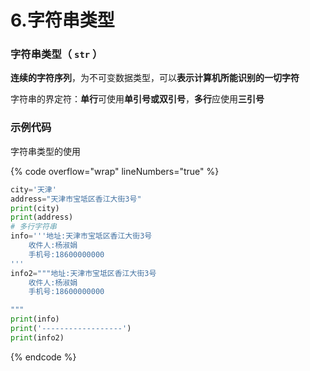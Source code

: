 # 6.字符串类型

### 字符串类型（ `str` ）

**连续的字符序列**，为不可变数据类型，可以**表示计算机所能识别的一切字符**

字符串的界定符：**单行**可使用**单引号或双引号**，**多行**应使用**三引号**

### 示例代码

字符串类型的使用

{% code overflow="wrap" lineNumbers="true" %}
```python
city='天津'
address="天津市宝坻区香江大街3号"
print(city)
print(address)
# 多行字符串
info='''地址:天津市宝坻区香江大街3号
    收件人:杨淑娟
    手机号:18600000000
'''
info2="""地址:天津市宝坻区香江大街3号
    收件人:杨淑娟
    手机号:18600000000

"""
print(info)
print('------------------')
print(info2)
```
{% endcode %}

